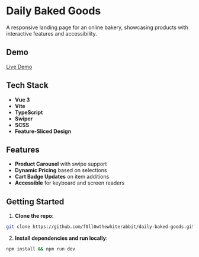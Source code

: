 # Daily Baked Goods

A responsive landing page for an online bakery, showcasing products with interactive features and accessibility.

## Demo

[Live Demo](https://f0ll0wthewhiterabbit.github.io/daily-baked-goods)

## Tech Stack

- **Vue 3**
- **Vite**
- **TypeScript**
- **Swiper**
- **SCSS**
- **Feature-Sliced Design**

## Features

- **Product Carousel** with swipe support
- **Dynamic Pricing** based on selections
- **Cart Badge Updates** on item additions
- **Accessible** for keyboard and screen readers

## Getting Started

1. **Clone the repo**:

```bash
git clone https://github.com/f0ll0wthewhiterabbit/daily-baked-goods.git && cd daily-baked-goods
```

2. **Install dependencies and run locally**:

```bash
npm install && npm run dev
```
